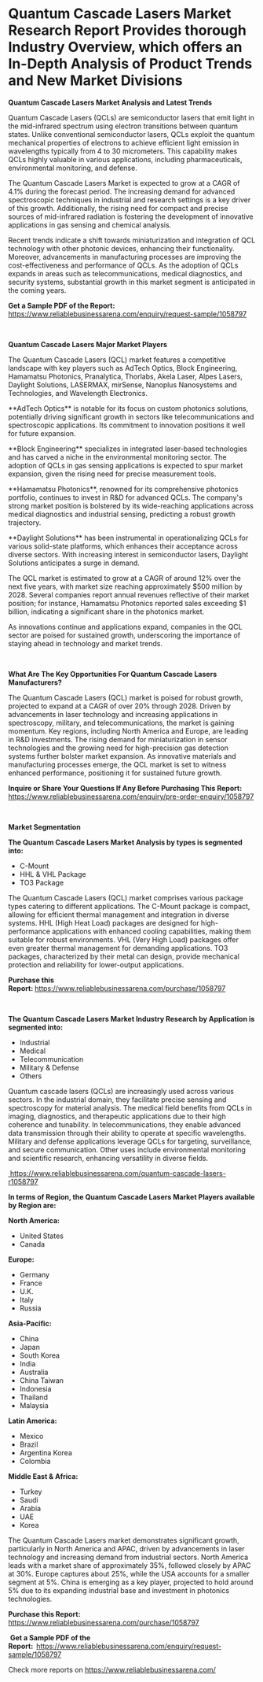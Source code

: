 <p><h1>Quantum Cascade Lasers Market Research Report Provides thorough Industry Overview, which offers an In-Depth Analysis of Product Trends and New Market Divisions</h1></p><p><strong>Quantum Cascade Lasers Market Analysis and Latest Trends</strong></p>
<p><p>Quantum Cascade Lasers (QCLs) are semiconductor lasers that emit light in the mid-infrared spectrum using electron transitions between quantum states. Unlike conventional semiconductor lasers, QCLs exploit the quantum mechanical properties of electrons to achieve efficient light emission in wavelengths typically from 4 to 30 micrometers. This capability makes QCLs highly valuable in various applications, including pharmaceuticals, environmental monitoring, and defense.</p><p>The Quantum Cascade Lasers Market is expected to grow at a CAGR of 4.1% during the forecast period. The increasing demand for advanced spectroscopic techniques in industrial and research settings is a key driver of this growth. Additionally, the rising need for compact and precise sources of mid-infrared radiation is fostering the development of innovative applications in gas sensing and chemical analysis.</p><p>Recent trends indicate a shift towards miniaturization and integration of QCL technology with other photonic devices, enhancing their functionality. Moreover, advancements in manufacturing processes are improving the cost-effectiveness and performance of QCLs. As the adoption of QCLs expands in areas such as telecommunications, medical diagnostics, and security systems, substantial growth in this market segment is anticipated in the coming years.</p></p>
<p><strong>Get a Sample PDF of the Report:&nbsp;</strong> <a href="https://www.reliablebusinessarena.com/enquiry/request-sample/1058797?utm_campaign=2470&utm_medium=2&utm_source=Github&utm_content=ia&utm_term=11022025&utm_id=quantum-cascade-lasers">https://www.reliablebusinessarena.com/enquiry/request-sample/1058797</a></p>
<p>&nbsp;</p>
<p><strong>Quantum Cascade Lasers Major Market Players</strong></p>
<p><p>The Quantum Cascade Lasers (QCL) market features a competitive landscape with key players such as AdTech Optics, Block Engineering, Hamamatsu Photonics, Pranalytica, Thorlabs, Akela Laser, Alpes Lasers, Daylight Solutions, LASERMAX, mirSense, Nanoplus Nanosystems and Technologies, and Wavelength Electronics.</p><p>**AdTech Optics** is notable for its focus on custom photonics solutions, potentially driving significant growth in sectors like telecommunications and spectroscopic applications. Its commitment to innovation positions it well for future expansion.</p><p>**Block Engineering** specializes in integrated laser-based technologies and has carved a niche in the environmental monitoring sector. The adoption of QCLs in gas sensing applications is expected to spur market expansion, given the rising need for precise measurement tools.</p><p>**Hamamatsu Photonics**, renowned for its comprehensive photonics portfolio, continues to invest in R&D for advanced QCLs. The company's strong market position is bolstered by its wide-reaching applications across medical diagnostics and industrial sensing, predicting a robust growth trajectory.</p><p>**Daylight Solutions** has been instrumental in operationalizing QCLs for various solid-state platforms, which enhances their acceptance across diverse sectors. With increasing interest in semiconductor lasers, Daylight Solutions anticipates a surge in demand.</p><p>The QCL market is estimated to grow at a CAGR of around 12% over the next five years, with market size reaching approximately $500 million by 2028. Several companies report annual revenues reflective of their market position; for instance, Hamamatsu Photonics reported sales exceeding $1 billion, indicating a significant share in the photonics market.</p><p>As innovations continue and applications expand, companies in the QCL sector are poised for sustained growth, underscoring the importance of staying ahead in technology and market trends.</p></p>
<p>&nbsp;</p>
<p><strong>What Are The Key Opportunities For Quantum Cascade Lasers Manufacturers?</strong></p>
<p><p>The Quantum Cascade Lasers (QCL) market is poised for robust growth, projected to expand at a CAGR of over 20% through 2028. Driven by advancements in laser technology and increasing applications in spectroscopy, military, and telecommunications, the market is gaining momentum. Key regions, including North America and Europe, are leading in R&D investments. The rising demand for miniaturization in sensor technologies and the growing need for high-precision gas detection systems further bolster market expansion. As innovative materials and manufacturing processes emerge, the QCL market is set to witness enhanced performance, positioning it for sustained future growth.</p></p>
<p><strong>Inquire or Share Your Questions If Any Before Purchasing This Report:</strong> <a href="https://www.reliablebusinessarena.com/enquiry/pre-order-enquiry/1058797?utm_campaign=2470&utm_medium=2&utm_source=Github&utm_content=ia&utm_term=11022025&utm_id=quantum-cascade-lasers">https://www.reliablebusinessarena.com/enquiry/pre-order-enquiry/1058797</a></p>
<p>&nbsp;</p>
<p><strong>Market Segmentation</strong></p>
<p><strong>The Quantum Cascade Lasers Market Analysis by types is segmented into:</strong></p>
<p><ul><li>C-Mount</li><li>HHL & VHL Package</li><li>TO3 Package</li></ul></p>
<p><p>The Quantum Cascade Lasers (QCL) market comprises various package types catering to different applications. The C-Mount package is compact, allowing for efficient thermal management and integration in diverse systems. HHL (High Heat Load) packages are designed for high-performance applications with enhanced cooling capabilities, making them suitable for robust environments. VHL (Very High Load) packages offer even greater thermal management for demanding applications. TO3 packages, characterized by their metal can design, provide mechanical protection and reliability for lower-output applications.</p></p>
<p><strong>Purchase this Report:&nbsp;</strong><a href="https://www.reliablebusinessarena.com/purchase/1058797?utm_campaign=2470&utm_medium=2&utm_source=Github&utm_content=ia&utm_term=11022025&utm_id=quantum-cascade-lasers">https://www.reliablebusinessarena.com/purchase/1058797</a></p>
<p>&nbsp;</p>
<p><strong>The Quantum Cascade Lasers Market Industry Research by Application is segmented into:</strong></p>
<p><ul><li>Industrial</li><li>Medical</li><li>Telecommunication</li><li>Military & Defense</li><li>Others</li></ul></p>
<p><p>Quantum cascade lasers (QCLs) are increasingly used across various sectors. In the industrial domain, they facilitate precise sensing and spectroscopy for material analysis. The medical field benefits from QCLs in imaging, diagnostics, and therapeutic applications due to their high coherence and tunability. In telecommunications, they enable advanced data transmission through their ability to operate at specific wavelengths. Military and defense applications leverage QCLs for targeting, surveillance, and secure communication. Other uses include environmental monitoring and scientific research, enhancing versatility in diverse fields.</p></p>
<p><a href="https://www.reliablebusinessarena.com/quantum-cascade-lasers-r1058797?utm_campaign=2470&utm_medium=2&utm_source=Github&utm_content=ia&utm_term=11022025&utm_id=quantum-cascade-lasers">&nbsp;https://www.reliablebusinessarena.com/quantum-cascade-lasers-r1058797</a></p>
<p><strong>In terms of Region, the Quantum Cascade Lasers Market Players available by Region are:</strong></p>
<p>
    <p> <strong> North America: </strong>
        <ul>
            <li>United States</li>
            <li>Canada</li>
        </ul>
        </p> 
    <p> <strong> Europe: </strong>
        <ul>
            <li>Germany</li>
            <li>France</li>
            <li>U.K.</li>
            <li>Italy</li>
            <li>Russia</li>
        </ul>
        </p> 
    <p> <strong> Asia-Pacific: </strong>
        <ul>
            <li>China</li>
            <li>Japan</li>
            <li>South Korea</li>
            <li>India</li>
            <li>Australia</li>
            <li>China Taiwan</li>
            <li>Indonesia</li>
            <li>Thailand</li>
            <li>Malaysia</li>
        </ul>
        </p> 
    <p> <strong> Latin America: </strong>
        <ul>
            <li>Mexico</li>
            <li>Brazil</li>
            <li>Argentina Korea</li>
            <li>Colombia</li>
        </ul>
        </p> 
    <p> <strong> Middle East & Africa: </strong>
        <ul>
            <li>Turkey</li>
            <li>Saudi</li>
            <li>Arabia</li>
            <li>UAE</li>
            <li>Korea</li>
        </ul>
    </p>
    </p>
<p><p>The Quantum Cascade Lasers market demonstrates significant growth, particularly in North America and APAC, driven by advancements in laser technology and increasing demand from industrial sectors. North America leads with a market share of approximately 35%, followed closely by APAC at 30%. Europe captures about 25%, while the USA accounts for a smaller segment at 5%. China is emerging as a key player, projected to hold around 5% due to its expanding industrial base and investment in photonics technologies.</p></p>
<p><strong>Purchase this Report: </strong><a href="https://www.reliablebusinessarena.com/purchase/1058797?utm_campaign=2470&utm_medium=2&utm_source=Github&utm_content=ia&utm_term=11022025&utm_id=quantum-cascade-lasers">https://www.reliablebusinessarena.com/purchase/1058797</a></p>
<p>&nbsp;<strong>Get a Sample PDF of the Report:&nbsp;&nbsp;</strong><a href="https://www.reliablebusinessarena.com/enquiry/request-sample/1058797?utm_campaign=2470&utm_medium=2&utm_source=Github&utm_content=ia&utm_term=11022025&utm_id=quantum-cascade-lasers">https://www.reliablebusinessarena.com/enquiry/request-sample/1058797</a></p>
<p><strong></strong></p>
<p>Check more reports on <a href="https://www.reliablebusinessarena.com/?utm_campaign=2470&utm_medium=2&utm_source=Github&utm_content=ia&utm_term=11022025&utm_id=quantum-cascade-lasers">https://www.reliablebusinessarena.com/</a></p>